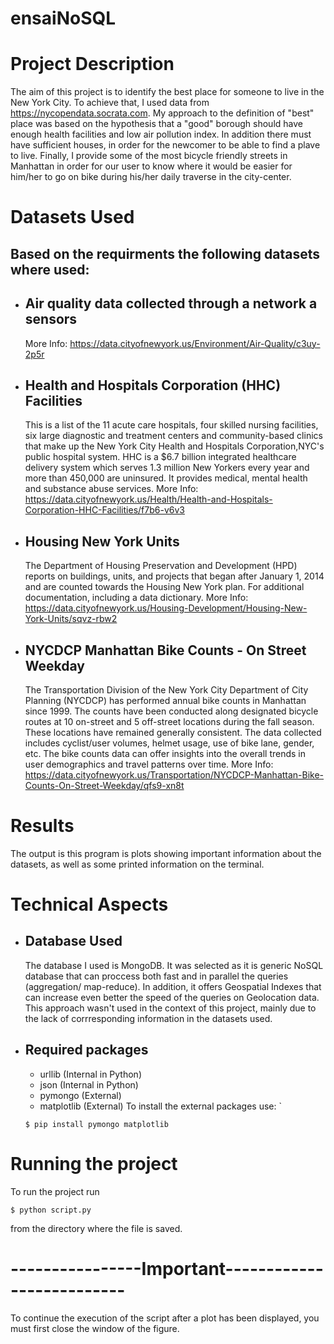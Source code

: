 # ensaiNoSQL

# Project Description
The aim of this project is to identify the best place for someone to live in the New York City.
To achieve that, I used data from https://nycopendata.socrata.com. 
My approach to the definition of "best" place  was based on the hypothesis that a "good" borough should have enough health facilities and low air pollution index. In addition there must have sufficient houses, in order for the newcomer to be able to find a plave to live. Finally, I provide some of the most bicycle friendly streets in Manhattan in order for our user to know where it would be easier for him/her to go on bike during his/her daily traverse in the city-center. 
# Datasets Used  
## Based on the requirments the following datasets where used: 
* ## Air quality data collected through a network a sensors 
    More Info: https://data.cityofnewyork.us/Environment/Air-Quality/c3uy-2p5r

* ## Health and Hospitals Corporation (HHC) Facilities 
    This is a list of the 11 acute care hospitals, four skilled nursing facilities, six large diagnostic and treatment centers and community-based clinics that make up the New York City Health and Hospitals Corporation,NYC's public hospital system. HHC is a $6.7 billion integrated healthcare delivery system which serves 1.3 million New Yorkers every year and more than 450,000 are uninsured. It provides medical, mental health and substance abuse services. 
     More Info: https://data.cityofnewyork.us/Health/Health-and-Hospitals-Corporation-HHC-Facilities/f7b6-v6v3

* ## Housing New York Units
    The Department of Housing Preservation and Development (HPD) reports on buildings, units, and projects that began after January 1, 2014 and are counted towards the Housing New York plan. For additional documentation, including a data dictionary.
    More Info: https://data.cityofnewyork.us/Housing-Development/Housing-New-York-Units/sqvz-rbw2

* ## NYCDCP Manhattan Bike Counts - On Street Weekday
    The Transportation Division of the New York City Department of City Planning (NYCDCP) has performed annual bike counts in Manhattan since 1999. The counts have been conducted along designated bicycle routes at 10 on-street and 5 off-street locations during the fall season. These locations have remained generally consistent. The data collected includes cyclist/user volumes, helmet usage, use of bike lane, gender, etc. The bike counts data can offer insights into the overall trends in user demographics and travel patterns over time.
More Info: https://data.cityofnewyork.us/Transportation/NYCDCP-Manhattan-Bike-Counts-On-Street-Weekday/qfs9-xn8t


# Results 
The output is this program is plots showing important information about the datasets, as well as some printed information on the terminal.

# Technical Aspects
 * ## Database Used

     The database I used is MongoDB. It was selected as it is generic NoSQL database that can proccess both fast and in parallel the queries (aggregation/ map-reduce). In addition, it offers Geospatial Indexes that can increase even better the speed of the queries on Geolocation data. This approach wasn't used in the context of this project, mainly due to the lack of corrresponding information in the datasets used.

* ## Required packages

    - urllib (Internal in Python)
    - json (Internal in Python)
    - pymongo (External)
    - matplotlib (External)
    To install the external packages use: `
    ```    
    $ pip install pymongo matplotlib
    ```
# Running the project
To run the project run
```
$ python script.py
```
from the directory where the file is saved.
# ----------------Important--------------------------
To continue the execution of the script after a plot has been displayed, you must first close the window of the figure. 
 

